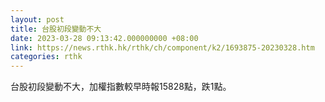 ```yaml
---
layout: post
title: 台股初段變動不大
date: 2023-03-28 09:13:42.000000000 +08:00
link: https://news.rthk.hk/rthk/ch/component/k2/1693875-20230328.htm
categories: rthk
---
```


台股初段變動不大，加權指數較早時報15828點，跌1點。
